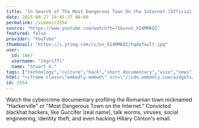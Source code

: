 ```yaml
---
title: "In Search of The Most Dangerous Town On the Internet [Official Documentary]"
date: 2015-08-27 19:45:37 00:00
permalink: /videos/2554
source: "https://www.youtube.com/watch?t=71&v=un_XI4MM6QI"
featured: false
provider: "YouTube"
thumbnail: "https://i.ytimg.com/vi/un_XI4MM6QI/hqdefault.jpg"
user:
  id: 1667
  username: "sbgriffi"
  name: "Stuart G."
tags: ["technology","culture","hack","short documentary","vice","news","crime"]
html: "<iframe class=\"embedly-embed\" src=\"//cdn.embedly.com/widgets/media.html?src=https%3A%2F%2Fwww.youtube.com%2Fembed%2Fun_XI4MM6QI%3Fstart%3D71%26wmode%3Dtransparent%26feature%3Doembed%26start%3D71&wmode=transparent&url=https%3A%2F%2Fwww.youtube.com%2Fwatch%3Ft%3D71%26v%3Dun_XI4MM6QI&image=https%3A%2F%2Fi.ytimg.com%2Fvi%2Fun_XI4MM6QI%2Fhqdefault.jpg&key=daaebf4d9cdd46779200162d0ca86e20&type=text%2Fhtml&schema=youtube\" width=\"854\" height=\"480\" scrolling=\"no\" frameborder=\"0\" allowfullscreen></iframe>"
id: 2554
---
```


Watch the cybercrime documentary profiling the Romanian town nicknamed "Hackerville" or "Most Dangerous Town on the Internet." Convicted blackhat hackers, like Guccifer (real name), talk worms, viruses, social engineering, identity theft, and even hacking Hillary Clinton's email.
